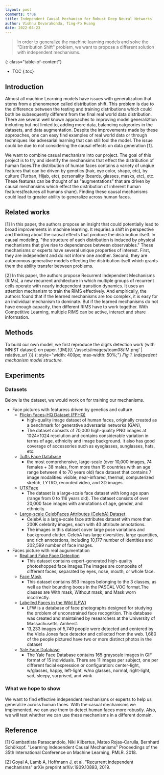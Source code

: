 ```yaml
---
layout: post
comments: true
title: Independent Causal Mechanism for Robust Deep Neural Networks
author: Vishnu Devarakonda, Ting-Po Huang
date: 2022-04-23
---
```


> In order to generalize the machine learning models and solve the "Distribution Shift" problem, we want to propose a different solution with independent mechanisms.

<!--more-->
{: class="table-of-content"}
* TOC
{:toc}

## Introduction

Almost all machine Learning models have issues with generalization that stems from a phenomenon called distribution shift. This problem is due to the difference between the testing and training distributions which could both be subsequently different from the final real world data distribution. There are several well known approaches to improving model generaliztion including but not limted to, adding more data, balancing catgeories in the datasets, and data augmentation. Despite the improvements made by these approaches, one can easy find examples of real world data or through techniques like advesarial learning that can still fool the model. The issue could be due to not considering the causal effects on data generation [1].

We want to combine casual mechanism into our project. The goal of this project is to try and identify the mechansims that effect the distribution of human faces.The distribution of human faces contains a variety of unqiue features that can be driven by genetics (hair, eye color, shape, etc), by culture (Turban, Hijab, etc), personality (beards, glasses, masks, etc), etc. These features can be thought of as "augmentations" that are driven by causal mechansims which effect the distribution of inherent human features(features all humans share). Finding these causal mechanisms could lead to greater ability to generalize across human faces.

## Related works

[1] In this paper, the authors propose an insight that could potentially lead to broad improvements in machine learning. It requries a shift in perspective and thinking about the causal effects that produce the distribution itself. In causal modeling, "the structure of each distribution is induced by physical mechanisms that give rise to dependences between observables." These mechanisms or experts have several unique properties of interest. First, they are independent and do not inform one another. Second, they are autonomous generative models effecting the distribution itself which grants them the ability transfer between problems.

[2] In this paper, the authors propose Recurrent Independent Mechanisms (RIMs), a new recurrent architecture in which multiple groups of recurrent cells operate with nearly independent transition dynamics. It uses an attention mechanism to train the RIMS effectively. And empirically, the authors found that if the learned mechanisms are too complex, it is easy for an individual mechanism to dominate. But if the learned mechanisms do not have enough capacity, then different RIMS have to work together. With Competitive Learning, multiple RIMS can be active, interact and share information.

## Methods
To build our own model, we first reproduce the digits detection work (with MNIST dataset) on paper. 
![IM]({{ '/assets/images/team08/IM.png' | relative_url }})
{: style="width: 400px; max-width: 50%;"}
*Fig 1. Indepedent mechanism model structure.*


## Experiments

### Datasets

Below is the dataset, we would work on for training our mechanisms.

- Face pictures with featuress driven by genetics and culture
  - [Flickr-Faces-HQ Dataset (FFHQ)](https://github.com/NVlabs/ffhq-dataset)
    - high-quality image dataset of human faces, originally created as a benchmark for generative adversarial networks (GAN),
    - The dataset consists of 70,000 high-quality PNG images at 1024×1024 resolution and contains considerable variation in terms of age, ethnicity and image background. It also has good coverage of accessories such as eyeglasses, sunglasses, hats, etc.
  - [Tufts Face Database](https://www.kaggle.com/datasets/kpvisionlab/tufts-face-database)
    - the most comprehensive, large-scale (over 10,000 images, 74 females + 38 males, from more than 15 countries with an age range between 4 to 70 years old) face dataset that contains 7 image modalities: visible, near-infrared, thermal, computerized sketch, LYTRO, recorded video, and 3D images.
  - [UTKFace](https://susanqq.github.io/UTKFace/)
    - The dataset is a large-scale face dataset with long age span (range from 0 to 116 years old). The dataset consists of over 20,000 face images with annotations of age, gender, and ethnicity.
  - [Large-scale CelebFaces Attributes (CelebA) Dataset](http://mmlab.ie.cuhk.edu.hk/projects/CelebA.html)
    - CelebA is a large-scale face attributes dataset with more than 200K celebrity images, each with 40 attribute annotations.
    - The images in this dataset cover large pose variations and background clutter. CelebA has large diversities, large quantities, and rich annotations, including 10,177 number of identities and 202,599 number of face images.
- Faces picture with real augumentation
  - [Real and Fake Face Detection](https://www.kaggle.com/datasets/ciplab/real-and-fake-face-detection)
    - This dataset contains expert-generated high-quality photoshopped face images.The images are composite of different faces, separated by eyes, nose, mouth, or whole face.
  - [Face Mask](https://www.kaggle.com/datasets/andrewmvd/face-mask-detection)
    - This dataset contains 853 images belonging to the 3 classes, as well as their bounding boxes in the PASCAL VOC format.The classes are With mask, Without mask, and Mask worn incorrectly.
  - [Labelled Faces in the Wild (LFW)](https://www.kaggle.com/datasets/jessicali9530/lfw-dataset)
    - LFW is a database of face photographs designed for studying the problem of unconstrained face recognition. This database was created and maintained by researchers at the University of Massachusetts, Amherst.
    - 13,233 images of 5,749 people were detected and centered by the Viola Jones face detector and collected from the web. 1,680 of the people pictured have two or more distinct photos in the dataset
  - [Yale Face Database](http://vision.ucsd.edu/content/yale-face-database)
    - The Yale Face Database contains 165 grayscale images in GIF format of 15 individuals. There are 11 images per subject, one per different facial expression or configuration: center-light, w/glasses, happy, left-light, w/no glasses, normal, right-light, sad, sleepy, surprised, and wink.

### What we hope to show

We want to find effective independent mechanisms or experts to help us generalize across human faces. With the casual mechanisms we implemented, we can use them to detect human faces more robustly.
Also, we will test whether we can use these mechanisms in a different domain.

## Reference

[1] Giambattista Parascandolo, Niki Kilbertus, Mateo Rojas-Carulla, Bernhard Schölkopf. "Learning Independent Causal Mechanisms" Proceedings of the 35th International Conference on Machine Learning, PMLR. 2018.

[2] Goyal A, Lamb A, Hoffmann J, et al. "Recurrent independent mechanisms" arXiv preprint arXiv:1909.10893, 2019.
